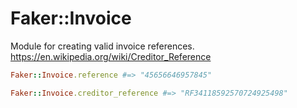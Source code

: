 # Faker::Invoice
Module for creating valid invoice references.
https://en.wikipedia.org/wiki/Creditor_Reference

```ruby
Faker::Invoice.reference #=> "45656646957845"

Faker::Invoice.creditor_reference #=> "RF34118592570724925498"    
```
